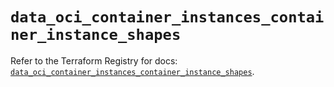 # `data_oci_container_instances_container_instance_shapes`

Refer to the Terraform Registry for docs: [`data_oci_container_instances_container_instance_shapes`](https://registry.terraform.io/providers/oracle/oci/7.19.0/docs/data-sources/container_instances_container_instance_shapes).
